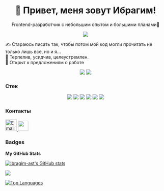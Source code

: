 <div id="header" align="center">
  <h1>👋 Привет, меня зовут Ибрагим!</h1>
  <p>Frontend-разработчик с небольшим опытом и большими планами🚀</p>
  <img src="https://i.giphy.com/media/v1.Y2lkPTc5MGI3NjExNnhtOHowZHZhdWphNHU1NW4xZW94eDQzbDhyYnFuYmZrM2U0Z2IzMCZlcD12MV9pbnRlcm5hbF9naWZfYnlfaWQmY3Q9Zw/iIqmM5tTjmpOB9mpbn/giphy.gif" />
</div>


✍️ Стараюсь писать так, чтобы потом мой код могли прочитать не только лишь все, но и я...  
🤑 Терпелив, усидчив, целеустремлен.  
👀 Открыт к предложениям о работе
<p align="center">
  <a href="https://t.me/ibragimast" target="_blank"><img src="https://img.shields.io/badge/telegram-blue?style=for-the-badge&logo=telegram&logoColor=black"/></a>
   <a href="https://instagram.com/ibragimast2" target="_blank"><img src="https://img.shields.io/badge/instagram-blue?style=for-the-badge&logo=instagram&logoColor=black"/></a>  
</p>  

### Стек
<p align="center">
<img src="https://img.shields.io/badge/React-7fffd4?style=for-the-badge&logo=react&logoColor=black"/>
<img src="https://img.shields.io/badge/JavaScript-7fffd4?style=for-the-badge&logo=javascript&logoColor=black"/>
<img src="https://img.shields.io/badge/TypeScript-7fffd4?style=for-the-badge&logo=typescript&logoColor=black"/>
<img src="https://img.shields.io/badge/HTML-7fffd4?style=for-the-badge&logo=html5&logoColor=black"/>
<img src="https://img.shields.io/badge/CSS-7fffd4?style=for-the-badge&logo=css3&logoColor=black"/>
<img src="https://img.shields.io/badge/GIT-7fffd4?style=for-the-badge&logo=git&logoColor=black"/>
</p>


### Контакты
<p align="left"> 
  <a href="mailto:ibragim.ast@gmail.com">
  <img src="https://cdn.icon-icons.com/icons2/1011/PNG/512/Gmail_icon-icons.com_75706.png" alt="Email" width="36" height="36">
</a>
  <a href="https://www.github.com/ibragim-ast" target="_blank" rel="noreferrer"><img src="https://raw.githubusercontent.com/danielcranney/readme-generator/main/public/icons/socials/github.svg" width="32" height="32" /></a> 

### Badges

<b>My GitHub Stats</b>

<a href="http://www.github.com/ibragim-ast"><img src="https://github-readme-stats.vercel.app/api?username=ibragim-ast&show_icons=true&hide=&count_private=true&title_color=0891b2&text_color=ffffff&icon_color=0891b2&bg_color=1c1917&hide_border=true&show_icons=true" alt="ibragim-ast's GitHub stats" /></a>

<a href="http://www.github.com/ibragim-ast"><img src="https://github-readme-streak-stats.herokuapp.com/?user=ibragim-ast&stroke=ffffff&background=1c1917&ring=0891b2&fire=0891b2&currStreakNum=ffffff&currStreakLabel=0891b2&sideNums=ffffff&sideLabels=ffffff&dates=ffffff&hide_border=true" /></a>

<a href="https://github.com/ibragim-ast" align="left"><img src="https://github-readme-stats.vercel.app/api/top-langs/?username=ibragim-ast&langs_count=10&title_color=0891b2&text_color=ffffff&icon_color=0891b2&bg_color=1c1917&hide_border=true&locale=en&custom_title=Top%20%Languages" alt="Top Languages" /></a>
